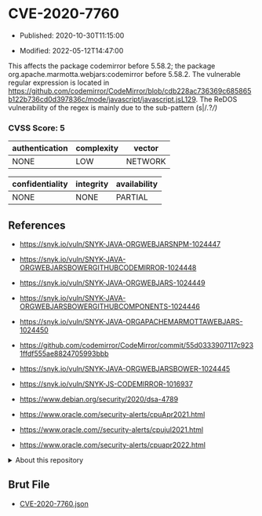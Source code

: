 # CVE-2020-7760

- Published: 2020-10-30T11:15:00

- Modified: 2022-05-12T14:47:00

This affects the package codemirror before 5.58.2; the package org.apache.marmotta.webjars:codemirror before 5.58.2. The vulnerable regular expression is located in https://github.com/codemirror/CodeMirror/blob/cdb228ac736369c685865b122b736cd0d397836c/mode/javascript/javascript.jsL129. The ReDOS vulnerability of the regex is mainly due to the sub-pattern (s|/*.*?*/)*

### CVSS Score: **5**

| authentication | complexity | vector |
| --- | --- | --- |
| NONE | LOW | NETWORK |

| confidentiality | integrity | availability |
| --- | --- | --- |
| NONE | NONE | PARTIAL |

## References

* https://snyk.io/vuln/SNYK-JAVA-ORGWEBJARSNPM-1024447

* https://snyk.io/vuln/SNYK-JAVA-ORGWEBJARSBOWERGITHUBCODEMIRROR-1024448

* https://snyk.io/vuln/SNYK-JAVA-ORGWEBJARS-1024449

* https://snyk.io/vuln/SNYK-JAVA-ORGWEBJARSBOWERGITHUBCOMPONENTS-1024446

* https://snyk.io/vuln/SNYK-JAVA-ORGAPACHEMARMOTTAWEBJARS-1024450

* https://github.com/codemirror/CodeMirror/commit/55d0333907117c9231ffdf555ae8824705993bbb

* https://snyk.io/vuln/SNYK-JAVA-ORGWEBJARSBOWER-1024445

* https://snyk.io/vuln/SNYK-JS-CODEMIRROR-1016937

* https://www.debian.org/security/2020/dsa-4789

* https://www.oracle.com/security-alerts/cpuApr2021.html

* https://www.oracle.com//security-alerts/cpujul2021.html

* https://www.oracle.com/security-alerts/cpuapr2022.html

<details>
<summary>About this repository</summary> 

  This repository is part of the project [Live Hack CVE](https://github.com/Live-Hack-CVE). Main website can be found [www.live-hack.org](https://www.live-hack.org) 
  
  Made by [Sn0wAlice](https://github.com/Sn0wAlice) for the people that care about security and need to have a feed of the latest CVEs. Hope you enjoy it, don't forget to star the repo and follow me on [Twitter](https://twitter.com/Sn0wAlice) and [Github](https://github.com/Sn0wAlice). And that is my [personnal website](https://www.alice-snow.me/)

  - [Home Page](https://github.com/Live-Hack-CVE)
  - [Framework](https://github.com/Live-Hack-CVE/cve-framework)
  - [CVE database](https://github.com/Live-Hack-CVE/full_database)
  - [Changelog](https://github.com/Live-Hack-CVE/Changelog)
</details>

## Brut File

* [CVE-2020-7760.json](https://raw.githubusercontent.com/Live-Hack-CVE/full_database/main/cves/2020/CVE-2020-7760.json)

